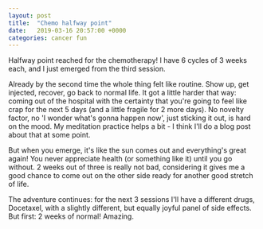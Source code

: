 ```yaml
---
layout: post
title:  "Chemo halfway point"
date:   2019-03-16 20:57:00 +0000
categories: cancer fun
---
```

Halfway point reached for the chemotherapy!  I have 6 cycles of 3 weeks each, and I just emerged from the third session.

Already by the second time the whole thing felt like routine.  Show up, get injected, recover, go back to normal life.
It got a little harder that way: coming out of the hospital with the certainty that you're going to feel like crap for the next 5 days (and a little fragile for 2 more days). No novelty factor, no 'I wonder what's gonna happen now', just sticking it out, is hard on the mood. My meditation practice helps a bit - I think I'll do a blog post about that at some point.

But when you emerge, it's like the sun comes out and everything's great again! You never appreciate health (or something like it) until you go without.  2 weeks out of three is really not bad, considering it gives me a good chance to come out on the other side ready for another good stretch of life.

The adventure continues: for the next 3 sessions I'll have a different drugs, Docetaxel, with a slightly different, but equally joyful panel of side effects. But first: 2 weeks of normal! Amazing.
